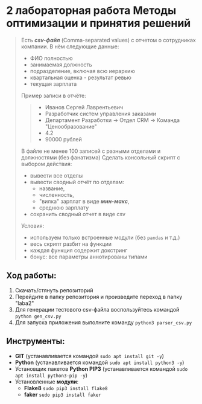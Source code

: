 # 2 лабораторная работа Методы оптимизации и принятия решений

> Есть ***csv-файл*** (Comma-separated values) с отчетом о сотрудниках компании. В нём следующие данные:
> - ФИО полностью
> - занимаемая должность
> - подразделение, включая всю иерархию
> - квартальная оценка - результат ревью
> - текущая зарплата
> 
> Пример записи в отчёте:
> > - Иванов Сергей Лаврентьевич
> > - Разработчик систем управления заказами
> > - Департамент Разработки -> Отдел CRM -> Команда "Ценообразование"
> > - 4.2
> > - 90000 рублей
> 
> В файле не менее 100 записей с разными отделами и должностями (без фанатизма)
> Сделать консольный скрипт с выбором действия:
> - вывести все отделы
> - вывести сводный отчёт по отделам:
>   - название,
>   - численность,
>   - "вилка" зарплат в виде ***мин-макс***,
>   - среднюю зарплату
> - сохранить сводный отчет в виде csv
> 
> Условия:
> - используем только встроенные модули (без `pandas` и т.д.)
> - весь скрипт разбит на функции
> - каждая функция содержит докстринг
> - бонус: все параметры аннотированы типами
> 


## Ход работы:
1. Скачать/стянуть репозиторий
1. Перейдите в папку репозитория и произведите переход в папку "laba2"
1. Для генерации тестового csv-файла воспользуйтесь командой `python gen_csv.py`
1. Для запуска приложения выполните команду `python3 parser_csv.py`

## Инструменты:
- **GIT** (устанавливается командой `sudo apt install git -y`)
- **Python** (устанавливается командой `sudo apt install python3 -y`)
- Установщик пакетов **Python PIP3** (устанавливается командой `sudo apt install python3-pip -y`)
- Установленные **модули**:
	+ **Flake8** `sudo pip3 install flake8`
	+ **faker** `sudo pip3 install faker`

